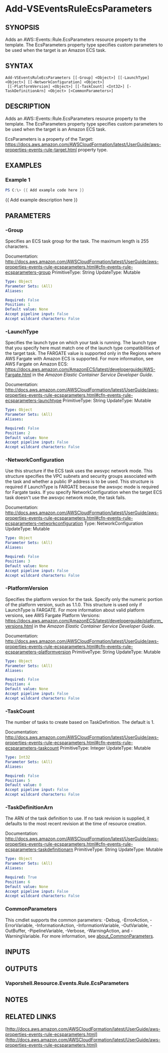 # Add-VSEventsRuleEcsParameters

## SYNOPSIS
Adds an AWS::Events::Rule.EcsParameters resource property to the template.
The EcsParameters property type specifies custom parameters to be used when the target is an Amazon ECS task.

## SYNTAX

```
Add-VSEventsRuleEcsParameters [[-Group] <Object>] [[-LaunchType] <Object>] [[-NetworkConfiguration] <Object>]
 [[-PlatformVersion] <Object>] [[-TaskCount] <Int32>] [-TaskDefinitionArn] <Object> [<CommonParameters>]
```

## DESCRIPTION
Adds an AWS::Events::Rule.EcsParameters resource property to the template.
The EcsParameters property type specifies custom parameters to be used when the target is an Amazon ECS task.

EcsParameters is a property of the Target: https://docs.aws.amazon.com/AWSCloudFormation/latest/UserGuide/aws-properties-events-rule-target.html property type.

## EXAMPLES

### Example 1
```powershell
PS C:\> {{ Add example code here }}
```

{{ Add example description here }}

## PARAMETERS

### -Group
Specifies an ECS task group for the task.
The maximum length is 255 characters.

Documentation: http://docs.aws.amazon.com/AWSCloudFormation/latest/UserGuide/aws-properties-events-rule-ecsparameters.html#cfn-events-rule-ecsparameters-group
PrimitiveType: String
UpdateType: Mutable

```yaml
Type: Object
Parameter Sets: (All)
Aliases:

Required: False
Position: 1
Default value: None
Accept pipeline input: False
Accept wildcard characters: False
```

### -LaunchType
Specifies the launch type on which your task is running.
The launch type that you specify here must match one of the launch type compatibilities of the target task.
The FARGATE value is supported only in the Regions where AWS Fargate with Amazon ECS is supported.
For more information, see AWS Fargate on Amazon ECS: https://docs.aws.amazon.com/AmazonECS/latest/developerguide/AWS-Fargate.html in the *Amazon Elastic Container Service Developer Guide*.

Documentation: http://docs.aws.amazon.com/AWSCloudFormation/latest/UserGuide/aws-properties-events-rule-ecsparameters.html#cfn-events-rule-ecsparameters-launchtype
PrimitiveType: String
UpdateType: Mutable

```yaml
Type: Object
Parameter Sets: (All)
Aliases:

Required: False
Position: 2
Default value: None
Accept pipeline input: False
Accept wildcard characters: False
```

### -NetworkConfiguration
Use this structure if the ECS task uses the awsvpc network mode.
This structure specifies the VPC subnets and security groups associated with the task and whether a public IP address is to be used.
This structure is required if LaunchType is FARGATE because the awsvpc mode is required for Fargate tasks.
If you specify NetworkConfiguration when the target ECS task doesn't use the awsvpc network mode, the task fails.

Documentation: http://docs.aws.amazon.com/AWSCloudFormation/latest/UserGuide/aws-properties-events-rule-ecsparameters.html#cfn-events-rule-ecsparameters-networkconfiguration
Type: NetworkConfiguration
UpdateType: Mutable

```yaml
Type: Object
Parameter Sets: (All)
Aliases:

Required: False
Position: 3
Default value: None
Accept pipeline input: False
Accept wildcard characters: False
```

### -PlatformVersion
Specifies the platform version for the task.
Specify only the numeric portion of the platform version, such as 1.1.0.
This structure is used only if LaunchType is FARGATE.
For more information about valid platform versions, see AWS Fargate Platform Versions: https://docs.aws.amazon.com/AmazonECS/latest/developerguide/platform_versions.html in the *Amazon Elastic Container Service Developer Guide*.

Documentation: http://docs.aws.amazon.com/AWSCloudFormation/latest/UserGuide/aws-properties-events-rule-ecsparameters.html#cfn-events-rule-ecsparameters-platformversion
PrimitiveType: String
UpdateType: Mutable

```yaml
Type: Object
Parameter Sets: (All)
Aliases:

Required: False
Position: 4
Default value: None
Accept pipeline input: False
Accept wildcard characters: False
```

### -TaskCount
The number of tasks to create based on TaskDefinition.
The default is 1.

Documentation: http://docs.aws.amazon.com/AWSCloudFormation/latest/UserGuide/aws-properties-events-rule-ecsparameters.html#cfn-events-rule-ecsparameters-taskcount
PrimitiveType: Integer
UpdateType: Mutable

```yaml
Type: Int32
Parameter Sets: (All)
Aliases:

Required: False
Position: 5
Default value: 0
Accept pipeline input: False
Accept wildcard characters: False
```

### -TaskDefinitionArn
The ARN of the task definition to use.
If no task revision is supplied, it defaults to the most recent revision at the time of resource creation.

Documentation: http://docs.aws.amazon.com/AWSCloudFormation/latest/UserGuide/aws-properties-events-rule-ecsparameters.html#cfn-events-rule-ecsparameters-taskdefinitionarn
PrimitiveType: String
UpdateType: Mutable

```yaml
Type: Object
Parameter Sets: (All)
Aliases:

Required: True
Position: 6
Default value: None
Accept pipeline input: False
Accept wildcard characters: False
```

### CommonParameters
This cmdlet supports the common parameters: -Debug, -ErrorAction, -ErrorVariable, -InformationAction, -InformationVariable, -OutVariable, -OutBuffer, -PipelineVariable, -Verbose, -WarningAction, and -WarningVariable. For more information, see [about_CommonParameters](http://go.microsoft.com/fwlink/?LinkID=113216).

## INPUTS

## OUTPUTS

### Vaporshell.Resource.Events.Rule.EcsParameters
## NOTES

## RELATED LINKS

[http://docs.aws.amazon.com/AWSCloudFormation/latest/UserGuide/aws-properties-events-rule-ecsparameters.html](http://docs.aws.amazon.com/AWSCloudFormation/latest/UserGuide/aws-properties-events-rule-ecsparameters.html)

